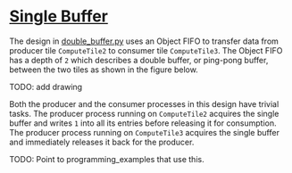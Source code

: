 <!---//===- README.md ---------------------------------------*- Markdown -*-===//
//
// This file is licensed under the Apache License v2.0 with LLVM Exceptions.
// See https://llvm.org/LICENSE.txt for license information.
// SPDX-License-Identifier: Apache-2.0 WITH LLVM-exception
//
// Copyright (C) 2024, Advanced Micro Devices, Inc.
// 
//===----------------------------------------------------------------------===//-->

# <ins>Single Buffer</ins>

The design in [double_buffer.py](./double_buffer.py) uses an Object FIFO to transfer data from producer tile `ComputeTile2` to consumer tile `ComputeTile3`. The Object FIFO has a depth of `2` which describes a double buffer, or ping-pong buffer, between the two tiles as shown in the figure below.

TODO: add drawing

Both the producer and the consumer processes in this design have trivial tasks. The producer process running on `ComputeTile2` acquires the single buffer and writes `1` into all its entries before releasing it for consumption. The producer process running on `ComputeTile3` acquires the single buffer and immediately releases it back for the producer.

TODO: Point to programming_examples that use this.
